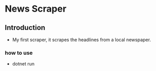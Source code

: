 # News Scraper

## Introduction
- My first scraper, it scrapes the headlines from a local newspaper.


### how to use

- dotnet run
